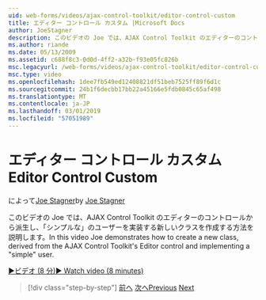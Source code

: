 ```yaml
---
uid: web-forms/videos/ajax-control-toolkit/editor-control-custom
title: エディター コントロール カスタム |Microsoft Docs
author: JoeStagner
description: このビデオの Joe では、AJAX Control Toolkit のエディターのコントロールから派生し、「シンプルな」のユーザーを実装する新しいクラスを作成する方法を説明します。
ms.author: riande
ms.date: 05/13/2009
ms.assetid: c688f8c3-0d0d-4ff2-a32b-f93e05fc826b
msc.legacyurl: /web-forms/videos/ajax-control-toolkit/editor-control-custom
msc.type: video
ms.openlocfilehash: 1dee7fb549ed12408821df51beb7525ff89f6d1c
ms.sourcegitcommit: 24b1f6decbb17bb22a45166e5fdb0845c65af498
ms.translationtype: MT
ms.contentlocale: ja-JP
ms.lasthandoff: 03/01/2019
ms.locfileid: "57051989"
---
```

<a name="editor-control-custom"></a><span data-ttu-id="11710-103">エディター コントロール カスタム</span><span class="sxs-lookup"><span data-stu-id="11710-103">Editor Control Custom</span></span>
====================
<span data-ttu-id="11710-104">によって[Joe Stagner](https://github.com/JoeStagner)</span><span class="sxs-lookup"><span data-stu-id="11710-104">by [Joe Stagner](https://github.com/JoeStagner)</span></span>

<span data-ttu-id="11710-105">このビデオの Joe では、AJAX Control Toolkit のエディターのコントロールから派生し、「シンプルな」のユーザーを実装する新しいクラスを作成する方法を説明します。</span><span class="sxs-lookup"><span data-stu-id="11710-105">In this video Joe demonstrates how to create a new class, derived from the AJAX Control Toolkit's Editor control and implementing a "simple" user.</span></span>

[<span data-ttu-id="11710-106">&#9654;ビデオ (8 分)</span><span class="sxs-lookup"><span data-stu-id="11710-106">&#9654; Watch video (8 minutes)</span></span>](https://channel9.msdn.com/Blogs/ASP-NET-Site-Videos/editor-control-custom)

> [!div class="step-by-step"]
> <span data-ttu-id="11710-107">[前へ](editor-control.md)
> [次へ](create-a-new-custom-extender.md)</span><span class="sxs-lookup"><span data-stu-id="11710-107">[Previous](editor-control.md)
[Next](create-a-new-custom-extender.md)</span></span>
